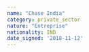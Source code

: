 ```yaml
---
name: "Chase India"
category: private_sector
nature: "Entreprise"
nationality: IND
date_signed: '2018-11-12'
---
```

    